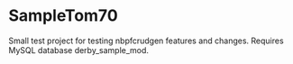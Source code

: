 # SampleTom70

Small test project for testing nbpfcrudgen features and changes. Requires MySQL database derby_sample_mod.
